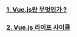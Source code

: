 <h3><a href="https://github.com/byvuejs/vue-study/blob/master/1.vuejs.md">1. Vue.js란 무엇인가 ?</a></h3>

<h3><a href="https://github.com/byvuejs/vue-study/blob/master/2.lifecycle.md">2. Vue.js 라이프 사이클</a></h3>
